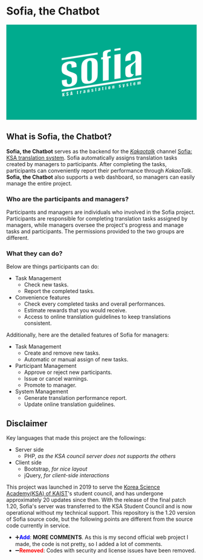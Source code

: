 # Sofia, the Chatbot

![Sofia, the Chatbot's logo image](asset/sofia-logo.png)

## What is Sofia, the Chatbot?

**Sofia, the Chatbot** serves as the backend for the *[Kakaotalk](https://www.kakaocorp.com/page/service/service/KakaoTalk)* channel [Sofia: KSA translation system](https://pf.kakao.com/_xocQIxb). Sofia automatically assigns translation tasks created by managers to participants. After completing the tasks, participants can conveniently report their performance through *KakaoTalk*. **Sofia, the Chatbot** also supports a web dashboard, so managers can easily manage the entire project. 

### Who are the participants and managers?

Participants and managers are individuals who involved in the Sofia project. Participants are responsible for completing translation tasks assigned by managers, while managers oversee the project's progress and manage tasks and participants. The permissions provided to the two groups are different.

### What they can do?

Below are things participants can do:

* Task Management
    * Check new tasks.
    * Report the completed tasks.
* Convenience features
    * Check every completed tasks and overall performances.
    * Estimate rewards that you would receive.
    * Access to online translation guidelines to keep translations consistent.

Additionally, here are the detailed features of Sofia for managers:

* Task Management
    * Create and remove new tasks.
    * Automatic or manual assign of new tasks.
* Participant Management
    * Approve or reject new participants.
    * Issue or cancel warnings.
    * Promote to manager.
* System Management
    * Generate translation performance report.
    * Update online translation guidelines.

## Disclaimer

Key languages that made this project are the followings:

* Server side
    * PHP, *as the KSA council server does not supports the others*
* Client side
    * Bootstrap, *for nice layout*
    * jQuery, *for client-side interactions*

This project was launched in 2019 to serve the [Korea Science Academy(KSA) of KAIST](https://ksa.hs.kr/)'s student council, and has undergone approximately 20 updates since then. With the release of the final patch 1.20, Sofia's server was transferred to the KSA Student Council and is now operational without my technical support. This repository is the 1.20 version of Sofia source code, but the following points are different from the source code currently in service.

* ➕<span style="color: blue;">**Add**</span>: **MORE COMMENTS**. As this is my second official web project I made, the code is not pretty, so I added a lot of comments.
* ➖<span style="color: red;">**Removed**</span>: Codes with security and license issues have been removed.